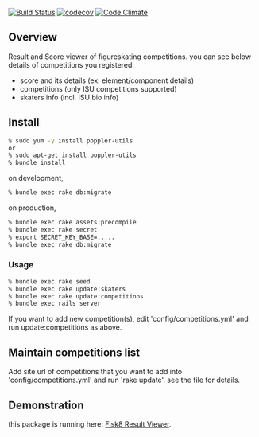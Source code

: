 [![Build Status](https://travis-ci.org/atarukodaka/fisk8_result_viewer.svg?branch=master)](https://travis-ci.org/atarukodaka/fisk8_result_viewer)
[![codecov](https://codecov.io/gh/atarukodaka/fisk8_result_viewer/branch/master/graph/badge.svg)](https://codecov.io/gh/atarukodaka/fisk8_result_viewer)
[![Code Climate](https://codeclimate.com/github/atarukodaka/fisk8_result_viewer/badges/gpa.svg)](https://codeclimate.com/github/atarukodaka/fisk8_result_viewer)

## Overview
Result and Score viewer of figureskating competitions. you can see below details of competitions you registered:

- score and its details (ex. element/component details)
- competitions (only ISU competitions supported)
- skaters info (incl. ISU bio info)


## Install

```sh
% sudo yum -y install poppler-utils 
or 
% sudo apt-get install poppler-utils
% bundle install
```

on development,

```sh
% bundle exec rake db:migrate
```

on production,
```sh
% bundle exec rake assets:precompile
% bundle exec rake secret
% export SECRET_KEY_BASE=.....
% bundle exec rake db:migrate
```

### Usage
```sh
% bundle exec rake seed
% bundle exec rake update:skaters
% bundle exec rake update:competitions
% bundle exec rails server
```

If you want to add new competition(s), edit 'config/competitions.yml' and run update:competitions as above.

## Maintain competitions list

Add site url of competitions that you want to add into 'config/competitions.yml' and run 'rake update'. see the file for details.


## Demonstration
this package is running here: [Fisk8 Result Viewer](https://fisk8-result-viewer.herokuapp.com).
